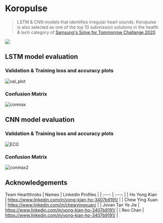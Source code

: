 # Koropulse

> LSTM & CNN models that identifies irregular heart sounds. Koropulse is also selected as one of the top 10 submission solutions in the health & tech category of [Samsung's Solve for Tommorrow Challange 2020](https://www.samsung.com/sg/solvefortomorrow/)

![](https://user-images.githubusercontent.com/42902209/84582241-24ec3a80-ae1c-11ea-930e-ff1e861b9c35.png)

## LSTM model evaluation
### Validation & Training loss and accuracy plots
![val_plot](https://user-images.githubusercontent.com/42902209/85106752-4f386080-b23f-11ea-9202-597f10c23ffd.PNG)

### Confusion Matrix
![conmax](https://user-images.githubusercontent.com/42902209/85107019-cff75c80-b23f-11ea-94a4-b41df7f89e99.PNG)

## CNN model evaluation
### Validation & Training loss and accuracy plots
![ECG](https://user-images.githubusercontent.com/42902209/85107059-e0a7d280-b23f-11ea-8d9a-1dc944e27d7e.PNG)

### Confusion Matrix
![conmax2](https://user-images.githubusercontent.com/42902209/85107086-ee5d5800-b23f-11ea-9ead-8c6e3588fac8.png)

## Acknowledgements

Team Heartthrobs
| Names | Linkedln Profiles |
| :---: | :---: |
|  Ho Yong Kian | https://www.linkedin.com/in/yong-kian-ho-3407b9191/ |
|  Chew Ying Xuan | https://www.linkedin.com/in/chewyingxuan/ |
|  Jovan Tan Ye Jie | https://www.linkedin.com/in/yong-kian-ho-3407b9191/ |
|  Reo Chan | https://www.linkedin.com/in/yong-kian-ho-3407b9191/ |
